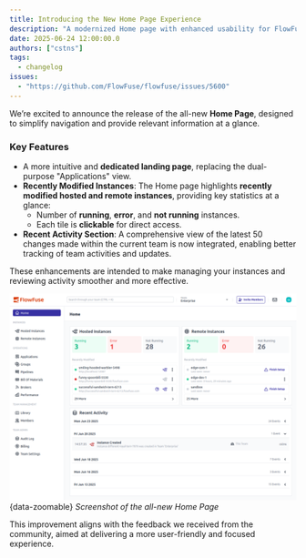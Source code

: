 ```yaml
---
title: Introducing the New Home Page Experience
description: "A modernized Home page with enhanced usability for FlowFuse users"
date: 2025-06-24 12:00:00.0  
authors: ["cstns"]
tags:
  - changelog
issues:
  - "https://github.com/FlowFuse/flowfuse/issues/5600"
---
```


We’re excited to announce the release of the all-new **Home Page**, designed to simplify navigation and provide relevant information at a glance.

### Key Features

- A more intuitive and **dedicated landing page**, replacing the dual-purpose "Applications" view.
- **Recently Modified Instances**: The Home page highlights **recently modified hosted and remote instances**, providing key statistics at a glance:
    - Number of **running**, **error**, and **not running** instances.
    - Each tile is **clickable** for direct access.
- **Recent Activity Section**: A comprehensive view of the latest 50 changes made within the current team is now integrated, enabling better tracking of team activities and updates.

These enhancements are intended to make managing your instances and reviewing activity smoother and more effective.

![Screenshot of the New Home Page](../06/images/new-home-page.png){data-zoomable}
_Screenshot of the all-new Home Page_

This improvement aligns with the feedback we received from the community, aimed at delivering a more user-friendly and focused experience.
